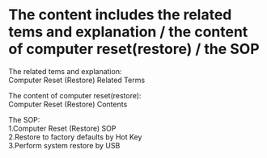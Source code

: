 # The content includes the related tems and explanation / the content of computer reset(restore) / the SOP  

The related tems and explanation:  
Computer Reset (Restore) Related Terms

The content of computer reset(restore):  
Computer Reset (Restore) Contents 

The SOP:  
1.Computer Reset (Restore) SOP  
2.Restore to factory defaults by Hot Key  
3.Perform system restore by USB

